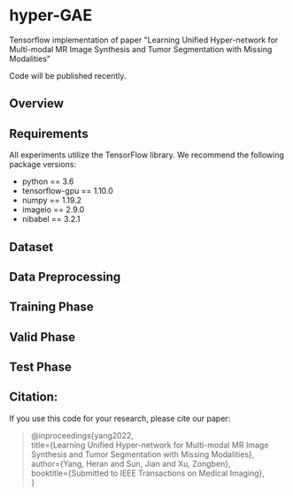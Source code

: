 # hyper-GAE
 Tensorflow implementation of paper "Learning Unified Hyper-network for Multi-modal MR Image Synthesis and Tumor Segmentation with Missing Modalities"

 Code will be published recently.


## Overview


## Requirements
All experiments utilize the TensorFlow library. We recommend the following package versions:<br>
* python == 3.6
* tensorflow-gpu == 1.10.0
* numpy == 1.19.2
* imageio == 2.9.0
* nibabel == 3.2.1


## Dataset


## Data Preprocessing


## Training Phase


## Valid Phase


## Test Phase



## Citation:
If you use this code for your research, please cite our paper:
> @inproceedings{yang2022, 
> <br> title={Learning Unified Hyper-network for Multi-modal MR Image Synthesis and Tumor Segmentation with Missing Modalities}, 
> <br> author={Yang, Heran and Sun, Jian and Xu, Zongben},
> <br> booktitle={Submitted to IEEE Transactions on Medical Imaging},
> <br>}
